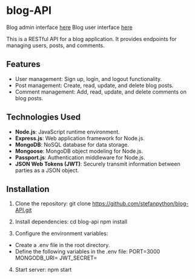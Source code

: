 # blog-API

Blog admin interface [here](https://github.com/stefanpython/blog-admin-api)
Blog user interface [here](https://github.com/stefanpython/blog-user-api)

This is a RESTful API for a blog application. It provides endpoints for managing users, posts, and comments.

## Features

- User management: Sign up, login, and logout functionality.
- Post management: Create, read, update, and delete blog posts.
- Comment management: Add, read, update, and delete comments on blog posts.

## Technologies Used

- **Node.js**: JavaScript runtime environment.
- **Express.js**: Web application framework for Node.js.
- **MongoDB**: NoSQL database for data storage.
- **Mongoose**: MongoDB object modeling for Node.js.
- **Passport.js**: Authentication middleware for Node.js.
- **JSON Web Tokens (JWT)**: Securely transmit information between parties as a JSON object.

## Installation

1. Clone the repository:
   git clone https://github.com/stefanpython/blog-API.git

2. Install dependencies:
   cd blog-api
   npm install

3. Configure the environment variables:

- Create a .env file in the root directory.
- Define the following variables in the .env file:
  PORT=3000
  MONGODB_URI=<your-mongodb-uri>
  JWT_SECRET=<your-jwt-secret>

4. Start server:
   npm start
